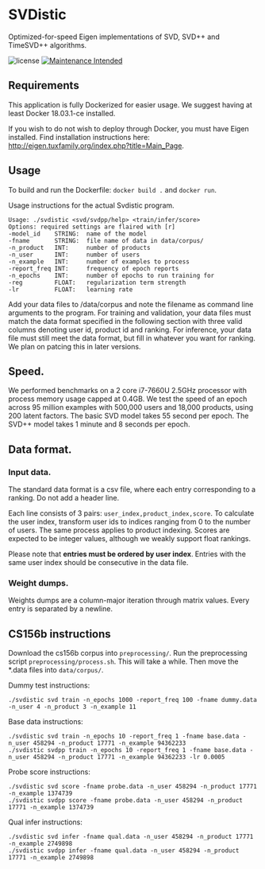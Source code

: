# SVDistic
Optimized-for-speed Eigen implementations of SVD, SVD++ and TimeSVD++ algorithms.

![license](https://img.shields.io/github/license/mashape/apistatus.svg)
[![Maintenance Intended](http://maintained.tech/badge.svg)](http://maintained.tech/) 
## Requirements
This application is fully Dockerized for easier usage. We suggest having at least Docker 18.03.1-ce installed.

If you wish to do not wish to deploy through Docker, you must have Eigen installed.
Find installation instructions here:
<http://eigen.tuxfamily.org/index.php?title=Main_Page>.

## Usage
To build and run the Dockerfile: `docker build .` and `docker run`.

Usage instructions for the actual Svdistic program.
```
Usage: ./svdistic <svd/svdpp/help> <train/infer/score>
Options: required settings are flaired with [r]
-model_id    STRING:  name of the model
-fname       STRING:  file name of data in data/corpus/
-n_product   INT:     number of products
-n_user      INT:     number of users
-n_example   INT:     number of examples to process
-report_freq INT:     frequency of epoch reports
-n_epochs    INT:     number of epochs to run training for
-reg         FLOAT:   regularization term strength
-lr          FLOAT:   learning rate
```

Add your data files to /data/corpus and note the filename as command line arguments to the program. For training and validation, your data files must match the data format specified in the following section with three valid columns denoting user id, product id and ranking. For inference, your data file must still meet the data format, but fill in whatever you want for ranking. We plan on patcing this in later versions.


## Speed.
We performed benchmarks on a 2 core i7-7660U 2.5GHz processor with process memory usage capped at 0.4GB. We test the speed of an epoch across 95 million examples with 500,000 users and 18,000 products, using 200 latent factors.
The basic SVD model takes 55 second per epoch. The SVD++ model takes 1 minute and 8 seconds per epoch.

## Data format.
### Input data.
The standard data format is a csv file, where each entry corresponding to a ranking.
Do not add a header line.

Each line consists of 3 pairs: `user_index,product_index,score`.
To calculate the user index, transform user ids to indices ranging from 0 to the number of users.
The same process applies to product indexing.
Scores are expected to be integer values, although we weakly support float rankings.

Please note that **entries must be ordered by user index**. Entries with the same user index should be consecutive in the data file.

### Weight dumps.
Weights dumps are a column-major iteration through matrix
values. Every entry is separated by a newline.

## CS156b instructions
Download the cs156b corpus into `preprocessing/`. Run the preprocessing script `preprocessing/process.sh`. This will take a while. Then move the *.data files into `data/corpus/`.

Dummy test instructions:
```
./svdistic svd train -n_epochs 1000 -report_freq 100 -fname dummy.data -n_user 4 -n_product 3 -n_example 11
```

Base data instructions:
```
./svdistic svd train -n_epochs 10 -report_freq 1 -fname base.data -n_user 458294 -n_product 17771 -n_example 94362233
./svdistic svdpp train -n_epochs 10 -report_freq 1 -fname base.data -n_user 458294 -n_product 17771 -n_example 94362233 -lr 0.0005
```

Probe score instructions:
```
./svdistic svd score -fname probe.data -n_user 458294 -n_product 17771 -n_example 1374739
./svdistic svdpp score -fname probe.data -n_user 458294 -n_product 17771 -n_example 1374739
```

Qual infer instructions:
```
./svdistic svd infer -fname qual.data -n_user 458294 -n_product 17771 -n_example 2749898
./svdistic svdpp infer -fname qual.data -n_user 458294 -n_product 17771 -n_example 2749898
```




